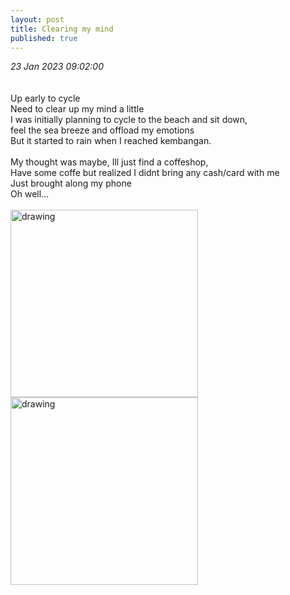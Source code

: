 ```yaml
---
layout: post
title: Clearing my mind
published: true
---
```

_23 Jan 2023 09:02:00_
<br>
<br>
<br>
Up early to cycle
<br>
Need to clear up my mind a little
<br>
I was initially planning to cycle to the beach and sit down,
<br>
feel the sea breeze and offload my emotions
<br>
But it started to rain when I reached kembangan.
<br>
<br>
My thought was maybe, Ill just find a coffeshop,
<br>
Have some coffe but realized I didnt bring any cash/card with me
<br>
Just brought along my phone
<br>
Oh well...
<br>
<br>
<img src="https://drive.google.com/uc?export=view&id=1Qb8mIsB3nDsLRyebG9M-1OXjGH01v4dG" alt="drawing" width="300"/>
<img src="https://drive.google.com/uc?export=view&id=1IyMEACP_v8h9MpXFysZzFUDvOhtvn7qA" alt="drawing" width="300"/>
